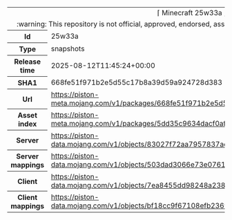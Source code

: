 <html><table>
<tr><td colspan="2" align="center"><img width="0" height="0"><br/>⌈ Minecraft 25w33a ⌋<br/><img width="0" height="0"></td></tr>
<tr><td colspan="2" align="center"><img width="0" height="0"><br/>
:warning: This repository is not official, approved, endorsed, associated or connected with Mojang :warning:
<br/><img width="0" height="0"></td></tr>
<tr><th>Id</th><td>25w33a</td></tr>
<tr><th>Type</th><td>snapshots</td></tr>
<tr><th>Release time</th><td>2025-08-12T11:45:24+00:00</td></tr>
<tr><th>SHA1</th><td>668fe51f971b2e5d55c17b8a39d59a924728d383</td></tr>
<tr><th>Url</th><td><a href="https://piston-meta.mojang.com/v1/packages/668fe51f971b2e5d55c17b8a39d59a924728d383/25w33a.json">https://piston-meta.mojang.com/v1/packages/668fe51f971b2e5d55c17b8a39d59a924728d383/25w33a.json</a></td></tr>
<tr><th>Asset index</th><td><a href="https://piston-meta.mojang.com/v1/packages/5dd35c9634dacf0af39ed07cae3c7e01b257fa74/27.json">https://piston-meta.mojang.com/v1/packages/5dd35c9634dacf0af39ed07cae3c7e01b257fa74/27.json</a></td></tr>
<tr><th>Server</th><td><a href="https://piston-data.mojang.com/v1/objects/83027f72aa7957837aeeaef499c67105583d0928/server.jar">https://piston-data.mojang.com/v1/objects/83027f72aa7957837aeeaef499c67105583d0928/server.jar</a></td></tr>
<tr><th>Server mappings</th><td><a href="https://piston-data.mojang.com/v1/objects/503dad3066e73e0761a2ce27bc9e2a954b0df496/server.txt">https://piston-data.mojang.com/v1/objects/503dad3066e73e0761a2ce27bc9e2a954b0df496/server.txt</a></td></tr>
<tr><th>Client</th><td><a href="https://piston-data.mojang.com/v1/objects/7ea8455dd98248a23868bde948d9aeddd0d6f7fa/client.jar">https://piston-data.mojang.com/v1/objects/7ea8455dd98248a23868bde948d9aeddd0d6f7fa/client.jar</a></td></tr>
<tr><th>Client mappings</th><td><a href="https://piston-data.mojang.com/v1/objects/bf18cc9f67108efb2369f15f42358165b7c9f3ee/client.txt">https://piston-data.mojang.com/v1/objects/bf18cc9f67108efb2369f15f42358165b7c9f3ee/client.txt</a></td></tr>
</table></html>